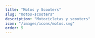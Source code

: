 ```yaml
---
title: "Motos y Scooters"
slug: "motos-scooters"
description: "Motocicletas y scooters"
icon: "/images/icons/motos.svg"
order: 5
---
```

